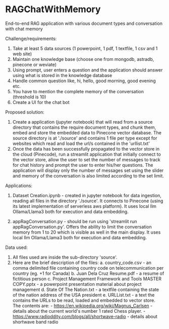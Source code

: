 # RAGChatWithMemory
End-to-end RAG application with various document types and conversation with chat memory

Challenge/requirements:
1. Take at least 5 data sources (1 powerpoint, 1 pdf, 1 textfile, 1 csv and 1 web site)
2. Maintain one knowledge base (choose one from mongodb, astradb, pinecone or weviate)
3. Using prompt, user enters a question and the application should answer using what is stored in the knowledge database
4. Handle common question like, hi, hello, good morning, good evening etc.
5. You have to mention the complete memory of the conversation (threshold is 10)
6. Create a UI for the chat bot

Proposed solution:
1. Create a application (jupyter notebook) that will read from a source directory that contains the require document types, and chunk them, embed and store the embedded data to Pinecone vector database.  The source directory is at './source' and contains 1 file per type except for websites which read and load the url/s contained in the 'urllist.txt'
2. Once the data has been successfully propagated to the vector store in the cloud (Pinecode), run a streamlit application that initially connect to the vector store, allow the user to set the number of messages to track for chat history and prompt the user to enter his/her questions.  The application will display only the number of messages set using the slider and memory of the conversation is also limited according to the set limit.

Applications:
1. Dataset Creation.ipynb - created in jupyter notebook for data ingestion, reading all files in the directory './source'.  It connects to Pinecone (using its latest implementation of serverless aws platform).  It uses local llm Ollama/Llama3 both for execution and data embedding.

2. appRagConversation.py - should be run using 'streamlit run appRagConversation.py'.  Offers the ability to limit the conversation memory from 1 to 20 which is visible as well in the main display.  It uses local llm Ollama/Llama3 both for execution and data embedding.

Data used: 
1. All files used are inside the sub-directory 'source'.
2. Here are the brief description of the files:
	a. country_code.csv - an comma delimited file containing country code on telecommunication per country (eg. +1 for Canada)
	b. Juan Dela Cruz Resume.pdf - a resume of fictitious person
	c. Project Management Framework and Tools MASTER COPY.pptx - a powerpoint presentation material about project management
	d. State Of The Nation.txt - a textfile containing the state of the nation address of the USA president
	e. URLList.txt - a text the contains the URLs to be read, loaded and embedded to vector store. The contents are:
		- https://en.wikipedia.org/wiki/Magnus_Carlsen - details about the current world's number 1 rated Chess player. 
		- https://www.radioddity.com/blogs/all/shortwave-radio - details about shortwave band radio